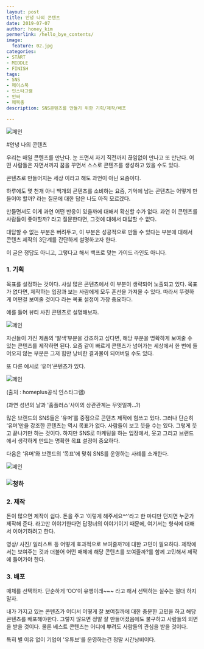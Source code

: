 ```yaml
---
layout: post
title: 안녕 나의 콘텐츠
date: 2019-07-07
author: honey_kim
permerlink: /hello_bye_contents/
image:
  feature: 02.jpg
categories:
- START
- MIDDLE
- FINISH
tags:
- SNS
- 페이스북
- 인스타그램
- 인싸
- 페북충
description: SNS콘텐츠를 만들기 위한 기획/제작/배포

---
```




![메인](/Users/honey/honeyummy/img/02.jpg)

#안녕 나의 콘텐츠

우리는 매일 콘텐츠를 만난다. 눈 뜨면서 자기 직전까지 끊임없이 만나고 또 만난다. 어떤 사람들은 자면서까지 꿈을 꾸면서 스스로 콘텐츠를 생성하고 있을 수도 있다.

콘텐츠로 만들어지는 세상 이라고 해도 과언이 아닌 요즘이다.

하루에도 몇 천개 아니 백개의 콘텐츠를 소비하는 요즘, 기억에 남는 콘텐츠는 어떻게 만들어야 할까? 라는 질문에 대한 답은 나도 아직 모르겠다. 

만들면서도 이게 과연 어떤 반응이 있을까에 대해서 확신할 수가 없다. 과연 이 콘텐츠를 사람들이 좋아할까? 라고 질문한다면, 그것에 대해서 대답할 수 없다. 

대답할 수 없는 부분은 버려두고, 이 부분은 성공적으로 만들 수 있다는 부분에 대해서 콘텐츠 제작의 3단계를 간단하게 설명하고자 한다. 

이 글은 정답도 아니고, 그렇다고 해서 백프로 맞는 가이드 라인도 아니다.

 

### 1. 기획

목표를 설정하는 것이다. 사실 많은 콘텐츠에서 이 부분이 생략되어 노출되고 있다. 목표가 없다면, 제작하는 입장과 보는 사람에게 모두 혼선을 가져올 수 있다. 따라서 뚜렷하게 어떤걸 보여줄 것이다 라는 목표 설정이 가장 중요하다.

예를 들어 뷰티 사진 콘텐츠로 설명해보자.

![메인](https://i.pinimg.com/originals/3c/7d/53/3c7d53b12c355bb896d52f63bfc00841.jpg)

자신들이 가진 제품의 ‘발색’부분을 강조하고 싶다면, 해당 부분을 명확하게 보여줄 수 있는 콘텐츠를 제작하면 된다. 요즘 같이 빠르게 콘텐츠가 넘어가는 세상에서 한 번에 들어오지 않는 부분은 그저 힘만 낭비한 결과물이 되어버릴 수도 있다.

 또 다른 예시로 ‘유머’콘텐츠가 있다.

![메인](https://scontent-yyz1-1.cdninstagram.com/vp/304ae0a7de8313f6729fb7c598757860/5D6A12C6/t51.2885-15/e35/61072349_329971051022547_2606739222424123094_n.jpg?_nc_ht=scontent-yyz1-1.cdninstagram.com)

(출처 : homeplus공식 인스타그램)

(과연 성년의 날과 '홈플러스'사이의 상관관계는 무엇일까…?)

많은 브랜드의 SNS들은 ‘유머’를 중점으로 콘텐츠 제작에 힘쓰고 있다. 그러나 단순히 ‘유머’만을 강조한 콘텐츠는 역시 목표가 없다. 사람들이 보고 웃을 수는 있다. 그렇게 웃고 끝나기만 하는 것이다. 하지만 SNS로 마케팅을 하는 입장에서, 웃고 그리고 브랜드에서 생각하게 만드는 명확한 목표 설정이 중요하다.

다음은 ‘유머’와 브랜드의 ‘목표’에 맞춰 SNS를 운영하는 사례를 소개한다.

 ![메인](https://t3.daumcdn.net/thumb/R720x0/?fname=http://t1.daumcdn.net/brunch/service/user/Jp6/image/zTGIKN0GmkPz6s1suetDhkQHuQE.jpg)



### ![청하](http://cfile9.uf.tistory.com/image/2133E543566968EC119A80)



### 2. 제작

돈이 많으면 제작이 쉽다. 돈을 주고 ‘이렇게 해주세요^^’라고 한 마디만 던지면 누군가 제작해 준다. 라고만 이야기한다면 답정너의 이야기이기 때문에, 여기서는 형식에 대해서 이야기하려고 한다.

영상/ 사진/ 일러스트 등 어떻게 효과적으로 보여줄까?에 대한 고민이 필요하다. 제작에서는 보여주는 것과 더불어 어떤 매체에 해당 콘텐츠를 보여줄까?를 함께 고민해서 제작에 들어가야 한다.

 

### 3. 배포

매체를 선택하자. 단순하게 ‘OO’이 유행이래~~~ 라고 해서 선택하는 실수는 절대 하지 말자. 

내가 가지고 있는 콘텐츠가 어디서 어떻게 잘 보여질까에 대한 충분한 고민을 하고 해당 콘텐츠를 배포해야한다. 그렇지 않으면 정말 잘 만들어졌음에도 불구하고 사람들의 외면을 받을 것이다. 물론 베스트 콘텐츠는 어디에 뿌려도 사람들의 관심을 받을 것이다.



특히 별 이유 없이 기업이 '유튜브'를 운영하는건 정말 시간낭비이다.

